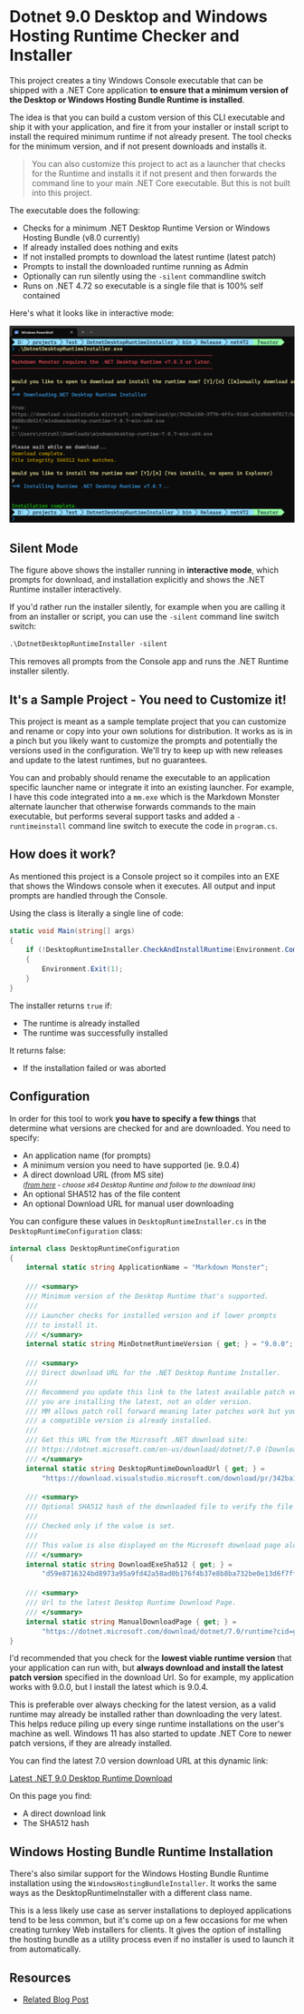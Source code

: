 # Dotnet 9.0 Desktop and Windows Hosting Runtime Checker and Installer

This project creates a tiny Windows Console executable that can be shipped with a .NET Core application **to ensure that a minimum version of the Desktop or Windows Hosting Bundle Runtime is installed**. 

The idea is that you can build a custom version of this CLI executable and ship it with your application, and fire it from your installer or install script to install the required minimum runtime if not already present. The tool checks for the minimum version, and if not present downloads and installs it.

> You can also customize this project to act as a launcher that checks for the Runtime and installs it if not present and then forwards the command line to your main .NET Core executable. But this is not built into this project.

The executable does the following:

* Checks for a minimum .NET Desktop Runtime Version or Windows Hosting Bundle (v8.0 currently)
* If already installed does nothing and exits
* If not installed prompts to download the latest runtime (latest patch)
* Prompts to install the downloaded runtime running as Admin
* Optionally can run silently using the `-silent` commandline switch
* Runs on .NET 4.72 so executable is a single file that is 100% self contained

Here's what it looks like in interactive mode:

![](ScreenShot.png)

## Silent Mode
The figure above shows the installer running in **interactive mode**, which prompts for download, and installation explicitly and shows the .NET Runtime installer interactively.

If you'd rather run the installer silently, for example when you are calling it from an installer or script, you can use the `-silent` command line switch switch:

```ps
.\DotnetDesktopRuntimeInstaller -silent
```

This removes all prompts from the Console app and runs the .NET Runtime installer silently.

## It's a Sample Project - You need to Customize it!
This project is meant as a sample template project that you can customize and rename or copy into your own solutions for distribution. It works as is in a pinch but you likely want to customize the prompts and potentially the versions used in the configuration. We'll try to keep up with new releases and update to the latest runtimes, but no guarantees.

You can and probably should rename the executable to an application specific launcher name or integrate it into an existing launcher. For example, I have this code integrated into a `mm.exe` which is the Markdown Monster alternate launcher that otherwise forwards commands to the main executable, but performs several support tasks and added a `-runtimeinstall` command line switch to execute the code in `program.cs`.

## How does it work?
As mentioned this project is a Console project so it compiles into an EXE that shows the Windows console when it executes. All output and input prompts are handled through the Console.

Using the class is literally a single line of code:

```cs
static void Main(string[] args)
{
    if (!DesktopRuntimeInstaller.CheckAndInstallRuntime(Environment.CommandLine.Contains("-silent")))
    {
        Environment.Exit(1);
    }
}
```        

The installer returns `true` if:

* The runtime is already installed
* The runtime was successfully installed

It returns false:

* If the installation failed or was aborted

## Configuration
In order for this tool to work **you have to specify a few things** that determine what versions are checked for and are downloaded. You need to specify:


* An application name (for prompts)
* A minimum version you need to have supported (ie. 9.0.4)
* A direct download URL (from MS site)  
<small><i>([from here](https://dotnet.microsoft.com/en-us/download/dotnet/9.0) - choose x64 Desktop Runtime and follow to the download link)</i></small>
* An optional SHA512 has of the file content
* An optional Download URL for manual user downloading

You can configure these values in `DesktopRuntimeInstaller.cs` in the `DesktopRuntimeConfiguration` class:

```csharp
internal class DesktopRuntimeConfiguration
{
    internal static string ApplicationName = "Markdown Monster";

    /// <summary>
    /// Minimum version of the Desktop Runtime that's supported.
    ///
    /// Launcher checks for installed version and if lower prompts
    /// to install it.
    /// </summary>
    internal static string MinDotnetRuntimeVersion { get; } = "9.0.0";

    /// <summary>
    /// Direct download URL for the .NET Desktop Runtime Installer.
    /// 
    /// Recommend you update this link to the latest available patch version so if you need to install
    /// you are installing the latest, not an older version.
    /// MM allows patch roll forward meaning later patches work but you don't install if a
    /// a compatible version is already installed.
    /// 
    /// Get this URL from the Microsoft .NET download site:
    /// https://dotnet.microsoft.com/en-us/download/dotnet/7.0 (Download x64 Desktop Runtime)
    /// </summary>
    internal static string DesktopRuntimeDownloadUrl { get; } =
        "https://download.visualstudio.microsoft.com/download/pr/342ba160-3776-4ffa-91dd-e3cd9dc0f817/ba649d6b80b27ca164d80bd488cdb51f/windowsdesktop-runtime-7.0.7-win-x64.exe";

    /// <summary>
    /// Optional SHA512 hash of the downloaded file to verify the file integrity.
    ///
    /// Checked only if the value is set.
    ///
    /// This value is also displayed on the Microsoft download page along with the download link
    /// </summary>
    internal static string DownloadExeSha512 { get; } =
        "d59e8716324bd8973a95a9fd42a58ad0b176f4b37e8b8ba732be0e13d6f7ffdea79a52aa98363ec86860d551e124bdfaf71ac979b8f41f398e668fd12aa8483e";

    /// <summary>
    /// Url to the latest Desktop Runtime Download Page.
    /// </summary>
    internal static string ManualDownloadPage { get; } =   
        "https://dotnet.microsoft.com/download/dotnet/7.0/runtime?cid=getdotnetcore&runtime=desktop&os=windows&arch=x64";
}
```

I'd recommended that you check for the **lowest viable runtime version** that your application can run with, but **always download and install the latest patch version** specified in the download Url. So for example, my application works with 9.0.0, but I install the latest which is 9.0.4. 

This is preferable over always checking for the latest version, as a valid runtime may already be installed rather than downloading the very latest. This helps reduce piling up every singe runtime installations on the user's machine as well. Windows 11 has also started to update .NET Core to newer patch versions, if they are already installed.

You can find the latest 7.0 version download URL at this dynamic link:

[Latest .NET 9.0 Desktop Runtime Download](https://dotnet.microsoft.com/download/dotnet/9.0/runtime?cid=getdotnetcore&runtime=desktop&os=windows&arch=x64)

On this page you find:

* A direct download link
* The SHA512 hash


## Windows Hosting Bundle Runtime Installation
There's also similar support for the Windows Hosting Bundle Runtime installation using the `WindowsHostingBundleInstaller`. It works the same ways as the DesktopRuntimeInstaller with a different class name. 

This is a less likely use case as server installations to deployed applications tend to be less common, but it's come up on a few occasions for me when creating turnkey Web installers for clients. It gives the option of installing the hosting bundle as a utility process even if no installer is used to launch it from automatically.

## Resources


* [Related Blog Post](https://weblog.west-wind.com/posts/2023/Jun/21/Creating-a-Runtime-Checker-and-Installer-for-a-NET-Core-WPF-Application)

